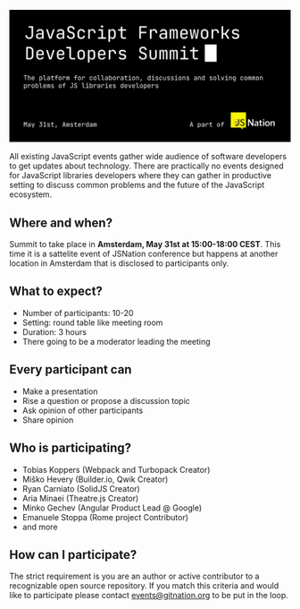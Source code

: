 ![JavaScript Frameworks Developers Summit](./header.gif?raw=true)

All existing JavaScript events gather wide audience of software developers to get updates about technology. There are practically no events designed for JavaScript libraries developers where they can gather in productive setting to discuss common problems and the future of the JavaScript ecosystem.

## Where and when?

Summit to take place in **Amsterdam, May 31st at 15:00-18:00 CEST**. This time it is a sattelite event of JSNation conference but happens at another location in Amsterdam that is disclosed to participants only.

## What to expect?

- Number of participants: 10-20
- Setting: round table like meeting room
- Duration: 3 hours
- There going to be a moderator leading the meeting

## Every participant can
- Make a presentation
- Rise a question or propose a discussion topic
- Ask opinion of other participants
- Share opinion

## Who is participating?

 - Tobias Koppers (Webpack and Turbopack Creator)
 - Miško Hevery (Builder.io, Qwik Creator)
 - Ryan Carniato (SolidJS Creator)
 - Aria Minaei (Theatre.js Creator)
 - Minko Gechev (Angular Product Lead @ Google)
 - Emanuele Stoppa (Rome project Contributor)
 - and more

## How can I participate?

The strict requirement is you are an author or active contributor to a recognizable open source repository. If you match this criteria and would like to participate please contact events@gitnation.org to be put in the loop.
